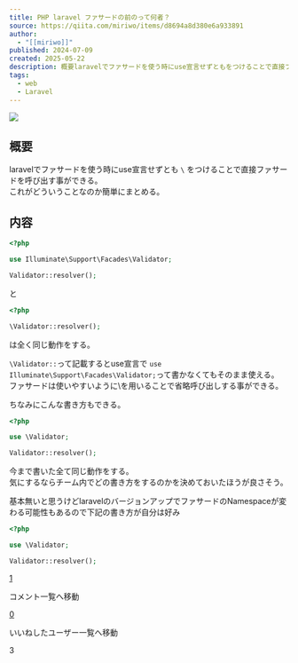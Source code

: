 ```yaml
---
title: PHP laravel ファサードの前のって何者？
source: https://qiita.com/miriwo/items/d8694a8d380e6a933891
author:
  - "[[miriwo]]"
published: 2024-07-09
created: 2025-05-22
description: 概要laravelでファサードを使う時にuse宣言せずともをつけることで直接ファサードを呼び出す事ができる。これがどういうことなのか簡単にまとめる。内容<?phpuse Illumina…
tags:
  - web
  - Laravel
---
```

![](https://relay-dsp.ad-m.asia/dmp/sync/bizmatrix?pid=c3ed207b574cf11376&d=x18o8hduaj&uid=3516551)

## 概要

laravelでファサードを使う時にuse宣言せずとも `\` をつけることで直接ファサードを呼び出す事ができる。  
これがどういうことなのか簡単にまとめる。

## 内容

```php
<?php

use Illuminate\Support\Facades\Validator;

Validator::resolver();
```

と

```php
<?php

\Validator::resolver();
```

は全く同じ動作をする。

`\Validator::`って記載するとuse宣言で `use Illuminate\Support\Facades\Validator;`って書かなくてもそのまま使える。  
ファサードは使いやすいように\\を用いることで省略呼び出しする事ができる。

ちなみにこんな書き方もできる。

```php
<?php

use \Validator;

Validator::resolver();
```

今まで書いた全て同じ動作をする。  
気にするならチーム内でどの書き方をするのかを決めておいたほうが良さそう。

基本無いと思うけどlaravelのバージョンアップでファサードのNamespaceが変わる可能性もあるので下記の書き方が自分は好み

```php
<?php

use \Validator;

Validator::resolver();
```

[1](https://qiita.com/miriwo/items/#comments)

コメント一覧へ移動

[0](https://qiita.com/miriwo/items/d8694a8d380e6a933891/likers)

いいねしたユーザー一覧へ移動

3
